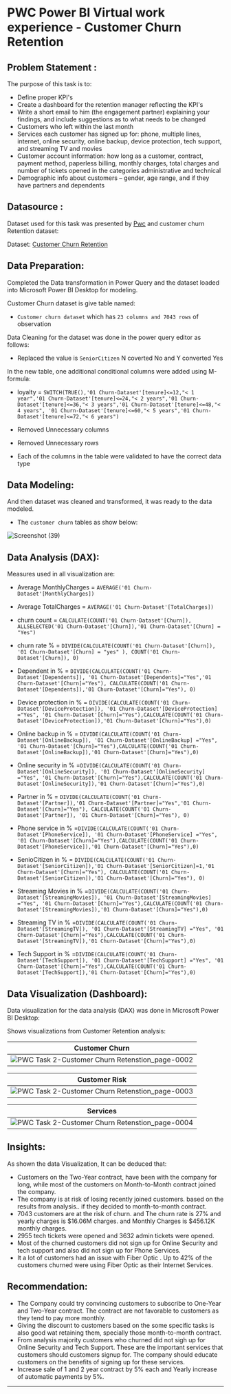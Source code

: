 # PWC Power BI Virtual work experience - Customer Churn Retention

## Problem Statement :

The purpose of this task is to:

- Define proper KPI's
- Create a dashboard for the retention manager reflecting the KPI's
- Write a short email to him (the engagement partner) explaining your findings, and include suggestions as to what needs to be changed
- Customers who left within the last month
- Services each customer has signed up for: phone, multiple lines, internet, online security, online backup, device protection, tech support, and streaming TV and movies
- Customer account information: how long as a customer, contract, payment method, paperless billing, monthly charges, total charges and number of tickets opened in the categories administrative and technical
- Demographic info about customers – gender, age range, and if they have partners and dependents

## Datasource :

Dataset used for this task was presented by [Pwc](https://www.pwc.ch/en/careers-with-pwc/students/virtual-case-experience.html) and customer churn Retention dataset:

Dataset: [Customer Churn Retention](https://github.com/kirannavale/Portfolio-Projects/blob/main/PWC%20Task%202%20Customer%20Churn%20Retention%20Dashboard/02%20Churn-Dataset.xlsx)

## Data Preparation:

Completed the Data transformation in Power Query and the dataset loaded into Microsoft Power BI Desktop for modeling.

Customer Churn dataset is give table named:

- `Customer churn dataset` which has `23 columns and 7043 rows` of observation

Data Cleaning for the dataset was done in the power query editor as follows:

- Replaced  the value is `SeniorCitizen` N coverted No and Y converted Yes

In the new table, one additional conditional columns were added using M-formula:

- loyalty = `SWITCH(TRUE(),'01 Churn-Dataset'[tenure]<=12,"< 1 year",'01 Churn-Dataset'[tenure]<=24,"< 2 years",'01 Churn-Dataset'[tenure]<=36,"< 3 years",'01 Churn-Dataset'[tenure]<=48,"< 4 years", '01 Churn-Dataset'[tenure]<=60,"< 5 years",'01 Churn-Dataset'[tenure]<=72,"< 6 years")`

- Removed Unnecessary columns 
- Removed Unnecessary rows
- Each of the columns in the table were validated to have the correct data type

## Data Modeling:

And then dataset was cleaned and transformed, it was ready to the data modeled.

- The `customer churn` tables as show below:

![Screenshot (39)](https://user-images.githubusercontent.com/118357991/227792100-51216842-8e72-4e48-b740-aab5d2f97541.png)

## Data Analysis (DAX):

Measures used in  all visualization are:

- Average MonthlyCharges = `AVERAGE('01 Churn-Dataset'[MonthlyCharges])`

- Average TotalCharges = `AVERAGE('01 Churn-Dataset'[TotalCharges])`

- churn count = `CALCULATE(COUNT('01 Churn-Dataset'[Churn]), ALLSELECTED('01 Churn-Dataset'[Churn]),'01 Churn-Dataset'[Churn] = "Yes")`

- churn rate % = `DIVIDE(CALCULATE(COUNT('01 Churn-Dataset'[Churn]), '01 Churn-Dataset'[Churn] = "yes" ), COUNT('01 Churn-Dataset'[Churn]), 0)`

- Dependent in % = `DIVIDE(CALCULATE(COUNT('01 Churn-Dataset'[Dependents]), '01 Churn-Dataset'[Dependents]="Yes",'01 Churn-Dataset'[Churn]="Yes"), CALCULATE(COUNT('01 Churn-Dataset'[Dependents]),'01 Churn-Dataset'[Churn]="Yes"), 0)`

- Device protection in % = `DIVIDE(CALCULATE(COUNT('01 Churn-Dataset'[DeviceProtection]), '01 Churn-Dataset'[DeviceProtection] ="Yes", '01 Churn-Dataset'[Churn]="Yes"),CALCULATE(COUNT('01 Churn-Dataset'[DeviceProtection]),'01 Churn-Dataset'[Churn]="Yes"),0)`

- Online backup in % = `DIVIDE(CALCULATE(COUNT('01 Churn-Dataset'[OnlineBackup]), '01 Churn-Dataset'[OnlineBackup] ="Yes", '01 Churn-Dataset'[Churn]="Yes"),CALCULATE(COUNT('01 Churn-Dataset'[OnlineBackup]),'01 Churn-Dataset'[Churn]="Yes"),0)`

- Online security in % =`DIVIDE(CALCULATE(COUNT('01 Churn-Dataset'[OnlineSecurity]), '01 Churn-Dataset'[OnlineSecurity] ="Yes", '01 Churn-Dataset'[Churn]="Yes"),CALCULATE(COUNT('01 Churn-Dataset'[OnlineSecurity]),'01 Churn-Dataset'[Churn]="Yes"),0)`

- Partner in % = `DIVIDE(CALCULATE(COUNT('01 Churn-Dataset'[Partner]),'01 Churn-Dataset'[Partner]="Yes",'01 Churn-Dataset'[Churn]="Yes"), CALCULATE(COUNT('01 Churn-Dataset'[Partner]), '01 Churn-Dataset'[Churn]="Yes"), 0)`

- Phone service in % =`DIVIDE(CALCULATE(COUNT('01 Churn-Dataset'[PhoneService]), '01 Churn-Dataset'[PhoneService] ="Yes", '01 Churn-Dataset'[Churn]="Yes"),CALCULATE(COUNT('01 Churn-Dataset'[PhoneService]),'01 Churn-Dataset'[Churn]="Yes"),0)`

- SenioCitizen in % = `DIVIDE(CALCULATE(COUNT('01 Churn-Dataset'[SeniorCitizen]),'01 Churn-Dataset'[SeniorCitizen]=1,'01 Churn-Dataset'[Churn]="Yes"), CALCULATE(COUNT('01 Churn-Dataset'[SeniorCitizen]),'01 Churn-Dataset'[Churn]="Yes"), 0)`

- Streaming Movies in % =`DIVIDE(CALCULATE(COUNT('01 Churn-Dataset'[StreamingMovies]), '01 Churn-Dataset'[StreamingMovies] ="Yes", '01 Churn-Dataset'[Churn]="Yes"),CALCULATE(COUNT('01 Churn-Dataset'[StreamingMovies]),'01 Churn-Dataset'[Churn]="Yes"),0)`

- Streaming TV in % =`DIVIDE(CALCULATE(COUNT('01 Churn-Dataset'[StreamingTV]), '01 Churn-Dataset'[StreamingTV] ="Yes", '01 Churn-Dataset'[Churn]="Yes"),CALCULATE(COUNT('01 Churn-Dataset'[StreamingTV]),'01 Churn-Dataset'[Churn]="Yes"),0)`

- Tech Support in % =`DIVIDE(CALCULATE(COUNT('01 Churn-Dataset'[TechSupport]), '01 Churn-Dataset'[TechSupport] ="Yes", '01 Churn-Dataset'[Churn]="Yes"),CALCULATE(COUNT('01 Churn-Dataset'[TechSupport]),'01 Churn-Dataset'[Churn]="Yes"),0)`

## Data Visualization (Dashboard):

Data visualization for the data analysis (DAX) was done in Microsoft Power BI Desktop:

Shows visualizations from Customer Retention analysis:

| Customer Churn |
| ----------- |
|![PWC Task 2-Customer Churn Retenstion_page-0002](https://user-images.githubusercontent.com/118357991/229330706-03af1d41-a7e3-4449-8867-55322ecdf371.jpg)|

| Customer Risk |
| ----------- |
|![PWC Task 2-Customer Churn Retenstion_page-0003](https://user-images.githubusercontent.com/118357991/229330924-5b82f4ab-8326-41f0-b001-e56eb264d3ba.jpg)|

| Services |
| ----------- |
|![PWC Task 2-Customer Churn Retenstion_page-0004](https://user-images.githubusercontent.com/118357991/229330958-68b013f5-d013-4de6-a4f7-6a2500823de0.jpg)|

## Insights:

As shown the data Visualization, It can be deduced that:

- Customers on the Two-Year contract, have been with the company for long, while most of the customers on Month-to-Month contract joined the company.
- The company is at risk of losing recently joined customers. based on the results from analysis.. if they decided to month-to-month contract.
- 7043 customers are at the risk of churn. and The churn rate is 27%  and yearly charges is $16.06M charges. and Monthly Charges is $456.12K monthly charges.
- 2955 tech tickets were opened and 3632 admin tickets were opened.
- Most of the churned customers  did not sign up for Online Security and tech support and  also did not sign up for Phone Services.
- It a lot of customers had an issue with Fiber Optic . Up to 42% of the customers churned were using Fiber Optic as their Internet Services.

## Recommendation:

- The Company could try convincing customers to subscribe to One-Year and Two-Year contract. The contract are not favorable to customers  as they tend to pay more monthly.
- Giving the discount to customers based on the some specific tasks is also good wat retaining them, specially those month-to-month contract.
- From analysis majority customers who churned did not sigh up for Online Security and Tech Support. These are the important services that customers should customers signup for. The company should educate customers  on the benefits of signing up for these services.
- Increase sale of 1 and 2 year contract by 5% each and Yearly increase of automatic payments by 5%.

---

